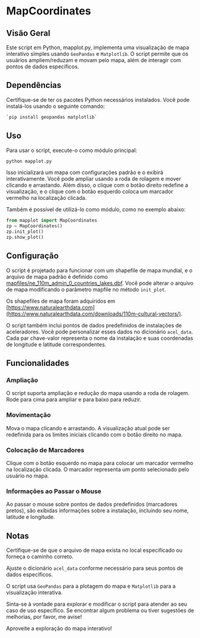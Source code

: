 # MapCoordinates

## Visão Geral


Este script em Python, mapplot.py, implementa uma visualização de mapa interativo simples usando `GeoPandas` e `Matplotlib`. O script permite que os usuários ampliem/reduzam e movam pelo mapa, além de interagir com pontos de dados específicos.

## Dependências

Certifique-se de ter os pacotes Python necessários instalados. Você pode instalá-los usando o seguinte comando:

```bash
`pip install geopandas matplotlib`
```

## Uso

Para usar o script, execute-o como módulo principal:

```bash
python mapplot.py
```

Isso inicializará um mapa com configurações padrão e o exibirá interativamente. Você pode ampliar usando a roda de rolagem e mover clicando e arrastando. Além disso, o clique com o botão direito redefine a visualização, e o clique com o botão esquerdo coloca um marcador vermelho na localização clicada.

Também é possível de utilizá-lo como módulo, como no exemplo abaixo:

```python
from mapplot import MapCoordinates
zp = MapCoordinates()
zp.init_plot()
zp.show_plot()
```

## Configuração

O script é projetado para funcionar com um shapefile de mapa mundial, e o arquivo de mapa padrão é definido como [mapfiles/ne\_110m\_admin\_0\_countries\_lakes.dbf](map/mapfiles/ne_110m_admin_0_countries_lakes.dbf). Você pode alterar o arquivo de mapa modificando o parâmetro mapfile no método `init_plot`.

Os shapefiles de mapa foram adquiridos em [https://www.naturalearthdata.com](https://www.naturalearthdata.com/downloads/110m-cultural-vectors/).

O script também inclui pontos de dados predefinidos de instalações de aceleradores. Você pode personalizar esses dados no dicionário `acel_data`. Cada par chave-valor representa o nome da instalação e suas coordenadas de longitude e latitude correspondentes.

## Funcionalidades

### Ampliação

O script suporta ampliação e redução do mapa usando a roda de rolagem. Rode para cima para ampliar e para baixo para reduzir.

### Movimentação

Mova o mapa clicando e arrastando. A visualização atual pode ser redefinida para os limites iniciais clicando com o botão direito no mapa.

### Colocação de Marcadores

Clique com o botão esquerdo no mapa para colocar um marcador vermelho na localização clicada. O marcador representa um ponto selecionado pelo usuário no mapa.

### Informações ao Passar o Mouse

Ao passar o mouse sobre pontos de dados predefinidos (marcadores pretos), são exibidas informações sobre a instalação, incluindo seu nome, latitude e longitude.

## Notas

Certifique-se de que o arquivo de mapa exista no local especificado ou forneça o caminho correto.

Ajuste o dicionário `acel_data` conforme necessário para seus pontos de dados específicos.

O script usa `GeoPandas` para a plotagem do mapa e `Matplotlib` para a visualização interativa.

Sinta-se à vontade para explorar e modificar o script para atender ao seu caso de uso específico. Se encontrar algum problema ou tiver sugestões de melhorias, por favor, me avise!

Aproveite a exploração do mapa interativo!